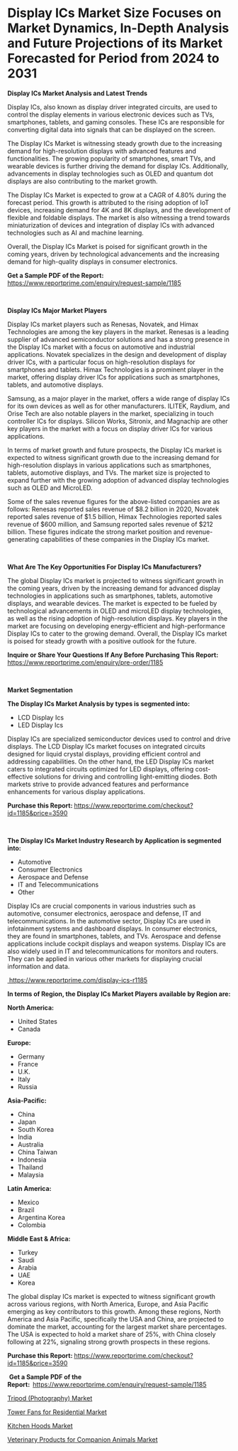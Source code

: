 <p><h1>Display ICs Market Size Focuses on Market Dynamics, In-Depth Analysis and Future Projections of its Market Forecasted for Period from 2024 to 2031</h1></p><p><strong>Display ICs Market Analysis and Latest Trends</strong></p>
<p><p>Display ICs, also known as display driver integrated circuits, are used to control the display elements in various electronic devices such as TVs, smartphones, tablets, and gaming consoles. These ICs are responsible for converting digital data into signals that can be displayed on the screen.</p><p>The Display ICs Market is witnessing steady growth due to the increasing demand for high-resolution displays with advanced features and functionalities. The growing popularity of smartphones, smart TVs, and wearable devices is further driving the demand for display ICs. Additionally, advancements in display technologies such as OLED and quantum dot displays are also contributing to the market growth.</p><p>The Display ICs Market is expected to grow at a CAGR of 4.80% during the forecast period. This growth is attributed to the rising adoption of IoT devices, increasing demand for 4K and 8K displays, and the development of flexible and foldable displays. The market is also witnessing a trend towards miniaturization of devices and integration of display ICs with advanced technologies such as AI and machine learning.</p><p>Overall, the Display ICs Market is poised for significant growth in the coming years, driven by technological advancements and the increasing demand for high-quality displays in consumer electronics.</p></p>
<p><strong>Get a Sample PDF of the Report:&nbsp;</strong> <a href="https://www.reportprime.com/enquiry/request-sample/1185">https://www.reportprime.com/enquiry/request-sample/1185</a></p>
<p>&nbsp;</p>
<p><strong>Display ICs Major Market Players</strong></p>
<p><p>Display ICs market players such as Renesas, Novatek, and Himax Technologies are among the key players in the market. Renesas is a leading supplier of advanced semiconductor solutions and has a strong presence in the Display ICs market with a focus on automotive and industrial applications. Novatek specializes in the design and development of display driver ICs, with a particular focus on high-resolution displays for smartphones and tablets. Himax Technologies is a prominent player in the market, offering display driver ICs for applications such as smartphones, tablets, and automotive displays.</p><p>Samsung, as a major player in the market, offers a wide range of display ICs for its own devices as well as for other manufacturers. ILITEK, Raydium, and Orise Tech are also notable players in the market, specializing in touch controller ICs for displays. Silicon Works, Sitronix, and Magnachip are other key players in the market with a focus on display driver ICs for various applications.</p><p>In terms of market growth and future prospects, the Display ICs market is expected to witness significant growth due to the increasing demand for high-resolution displays in various applications such as smartphones, tablets, automotive displays, and TVs. The market size is projected to expand further with the growing adoption of advanced display technologies such as OLED and MicroLED.</p><p>Some of the sales revenue figures for the above-listed companies are as follows: Renesas reported sales revenue of $8.2 billion in 2020, Novatek reported sales revenue of $1.5 billion, Himax Technologies reported sales revenue of $600 million, and Samsung reported sales revenue of $212 billion. These figures indicate the strong market position and revenue-generating capabilities of these companies in the Display ICs market.</p></p>
<p>&nbsp;</p>
<p><strong>What Are The Key Opportunities For Display ICs Manufacturers?</strong></p>
<p><p>The global Display ICs market is projected to witness significant growth in the coming years, driven by the increasing demand for advanced display technologies in applications such as smartphones, tablets, automotive displays, and wearable devices. The market is expected to be fueled by technological advancements in OLED and microLED display technologies, as well as the rising adoption of high-resolution displays. Key players in the market are focusing on developing energy-efficient and high-performance Display ICs to cater to the growing demand. Overall, the Display ICs market is poised for steady growth with a positive outlook for the future.</p></p>
<p><strong>Inquire or Share Your Questions If Any Before Purchasing This Report:</strong> <a href="https://www.reportprime.com/enquiry/pre-order/1185">https://www.reportprime.com/enquiry/pre-order/1185</a></p>
<p>&nbsp;</p>
<p><strong>Market Segmentation</strong></p>
<p><strong>The Display ICs Market Analysis by types is segmented into:</strong></p>
<p><ul><li>LCD Display Ics</li><li>LED Display Ics</li></ul></p>
<p><p>Display ICs are specialized semiconductor devices used to control and drive displays. The LCD Display ICs market focuses on integrated circuits designed for liquid crystal displays, providing efficient control and addressing capabilities. On the other hand, the LED Display ICs market caters to integrated circuits optimized for LED displays, offering cost-effective solutions for driving and controlling light-emitting diodes. Both markets strive to provide advanced features and performance enhancements for various display applications.</p></p>
<p><strong>Purchase this Report:&nbsp;</strong><a href="https://www.reportprime.com/checkout?id=1185&price=3590">https://www.reportprime.com/checkout?id=1185&price=3590</a></p>
<p>&nbsp;</p>
<p><strong>The Display ICs Market Industry Research by Application is segmented into:</strong></p>
<p><ul><li>Automotive</li><li>Consumer Electronics</li><li>Aerospace and Defense</li><li>IT and Telecommunications</li><li>Other</li></ul></p>
<p><p>Display ICs are crucial components in various industries such as automotive, consumer electronics, aerospace and defense, IT and telecommunications. In the automotive sector, Display ICs are used in infotainment systems and dashboard displays. In consumer electronics, they are found in smartphones, tablets, and TVs. Aerospace and defense applications include cockpit displays and weapon systems. Display ICs are also widely used in IT and telecommunications for monitors and routers. They can be applied in various other markets for displaying crucial information and data.</p></p>
<p><a href="https://www.reportprime.com/display-ics-r1185">&nbsp;https://www.reportprime.com/display-ics-r1185</a></p>
<p><strong>In terms of Region, the Display ICs Market Players available by Region are:</strong></p>
<p>
    <p> <strong> North America: </strong>
        <ul>
            <li>United States</li>
            <li>Canada</li>
        </ul>
        </p> 
    <p> <strong> Europe: </strong>
        <ul>
            <li>Germany</li>
            <li>France</li>
            <li>U.K.</li>
            <li>Italy</li>
            <li>Russia</li>
        </ul>
        </p> 
    <p> <strong> Asia-Pacific: </strong>
        <ul>
            <li>China</li>
            <li>Japan</li>
            <li>South Korea</li>
            <li>India</li>
            <li>Australia</li>
            <li>China Taiwan</li>
            <li>Indonesia</li>
            <li>Thailand</li>
            <li>Malaysia</li>
        </ul>
        </p> 
    <p> <strong> Latin America: </strong>
        <ul>
            <li>Mexico</li>
            <li>Brazil</li>
            <li>Argentina Korea</li>
            <li>Colombia</li>
        </ul>
        </p> 
    <p> <strong> Middle East & Africa: </strong>
        <ul>
            <li>Turkey</li>
            <li>Saudi</li>
            <li>Arabia</li>
            <li>UAE</li>
            <li>Korea</li>
        </ul>
    </p>
    </p>
<p><p>The global display ICs market is expected to witness significant growth across various regions, with North America, Europe, and Asia Pacific emerging as key contributors to this growth. Among these regions, North America and Asia Pacific, specifically the USA and China, are projected to dominate the market, accounting for the largest market share percentages. The USA is expected to hold a market share of 25%, with China closely following at 22%, signaling strong growth prospects in these regions.</p></p>
<p><strong>Purchase this Report: </strong><a href="https://www.reportprime.com/checkout?id=1185&price=3590">https://www.reportprime.com/checkout?id=1185&price=3590</a></p>
<p>&nbsp;<strong>Get a Sample PDF of the Report:&nbsp;&nbsp;</strong><a href="https://www.reportprime.com/enquiry/request-sample/1185">https://www.reportprime.com/enquiry/request-sample/1185</a></p>
<p><strong></strong></p>
<p><p><a href="https://github.com/marshallymanow/Market-Research-Report-List-1/blob/main/tripod-photography-market.md">Tripod (Photography) Market</a></p><p><a href="https://github.com/caicuccucga/Market-Research-Report-List-2/blob/main/tower-fans-for-residential-market.md">Tower Fans for Residential Market</a></p><p><a href="https://github.com/lawrenceWatkins654/Market-Research-Report-List-1/blob/main/kitchen-hoods-market.md">Kitchen Hoods Market</a></p><p><a href="https://github.com/francesprichey/Market-Research-Report-List-1/blob/main/veterinary-products-for-companion-animals-market.md">Veterinary Products for Companion Animals Market</a></p></p>